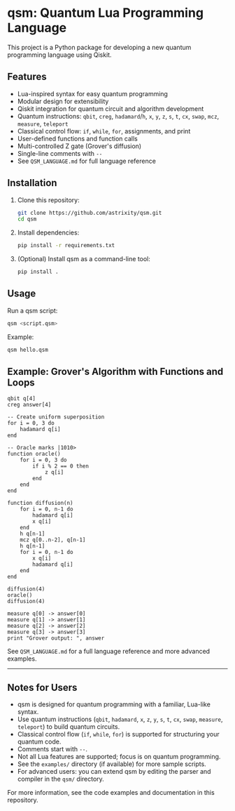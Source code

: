# qsm: Quantum Lua Programming Language

This project is a Python package for developing a new quantum programming language using Qiskit.


## Features
- Lua-inspired syntax for easy quantum programming
- Modular design for extensibility
- Qiskit integration for quantum circuit and algorithm development
- Quantum instructions: `qbit`, `creg`, `hadamard`/`h`, `x`, `y`, `z`, `s`, `t`, `cx`, `swap`, `mcz`, `measure`, `teleport`
- Classical control flow: `if`, `while`, `for`, assignments, and print
- User-defined functions and function calls
- Multi-controlled Z gate (Grover's diffusion)
- Single-line comments with `--`
- See `QSM_LANGUAGE.md` for full language reference

## Installation

1. Clone this repository:
   ```sh
   git clone https://github.com/astrixity/qsm.git
   cd qsm
   ```
2. Install dependencies:
   ```sh
   pip install -r requirements.txt
   ```
3. (Optional) Install qsm as a command-line tool:
   ```sh
   pip install .
   ```

## Usage

Run a qsm script:
```sh
qsm <script.qsm>
```

Example:
```sh
qsm hello.qsm
```


## Example: Grover's Algorithm with Functions and Loops

```qsm
qbit q[4]
creg answer[4]

-- Create uniform superposition
for i = 0, 3 do
    hadamard q[i]
end

-- Oracle marks |1010>
function oracle()
    for i = 0, 3 do
        if i % 2 == 0 then
            z q[i]
        end
    end
end

function diffusion(n)
    for i = 0, n-1 do
        hadamard q[i]
        x q[i]
    end
    h q[n-1]
    mcz q[0..n-2], q[n-1]
    h q[n-1]
    for i = 0, n-1 do
        x q[i]
        hadamard q[i]
    end
end

diffusion(4)
oracle()
diffusion(4)

measure q[0] -> answer[0]
measure q[1] -> answer[1]
measure q[2] -> answer[2]
measure q[3] -> answer[3]
print "Grover output: ", answer
```

See `QSM_LANGUAGE.md` for a full language reference and more advanced examples.

---

## Notes for Users

- qsm is designed for quantum programming with a familiar, Lua-like syntax.
- Use quantum instructions (`qbit`, `hadamard`, `x`, `z`, `y`, `s`, `t`, `cx`, `swap`, `measure`, `teleport`) to build quantum circuits.
- Classical control flow (`if`, `while`, `for`) is supported for structuring your quantum code.
- Comments start with `--`.
- Not all Lua features are supported; focus is on quantum programming.
- See the `examples/` directory (if available) for more sample scripts.
- For advanced users: you can extend qsm by editing the parser and compiler in the `qsm/` directory.

For more information, see the code examples and documentation in this repository.
